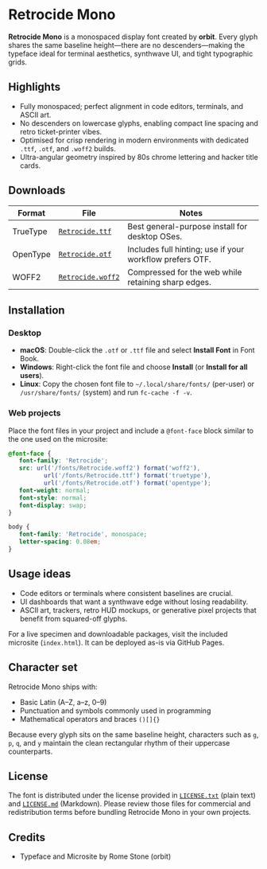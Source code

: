 # Retrocide Mono

**Retrocide Mono** is a monospaced display font created by **orbit**. Every glyph shares the same baseline height—there are no descenders—making the typeface ideal for terminal aesthetics, synthwave UI, and tight typographic grids.

## Highlights

- Fully monospaced; perfect alignment in code editors, terminals, and ASCII art.
- No descenders on lowercase glyphs, enabling compact line spacing and retro ticket-printer vibes.
- Optimised for crisp rendering in modern environments with dedicated `.ttf`, `.otf`, and `.woff2` builds.
- Ultra-angular geometry inspired by 80s chrome lettering and hacker title cards.

## Downloads

| Format | File | Notes |
| ------ | ---- | ----- |
| TrueType | [`Retrocide.ttf`](./Retrocide.ttf) | Best general-purpose install for desktop OSes. |
| OpenType | [`Retrocide.otf`](./Retrocide.otf) | Includes full hinting; use if your workflow prefers OTF. |
| WOFF2 | [`Retrocide.woff2`](./Retrocide.woff2) | Compressed for the web while retaining sharp edges. |

## Installation

### Desktop

- **macOS**: Double-click the `.otf` or `.ttf` file and select **Install Font** in Font Book.
- **Windows**: Right-click the font file and choose **Install** (or **Install for all users**).
- **Linux**: Copy the chosen font file to `~/.local/share/fonts/` (per-user) or `/usr/share/fonts/` (system) and run `fc-cache -f -v`.

### Web projects

Place the font files in your project and include a `@font-face` block similar to the one used on the microsite:

```css
@font-face {
   font-family: 'Retrocide';
   src: url('/fonts/Retrocide.woff2') format('woff2'),
          url('/fonts/Retrocide.ttf') format('truetype'),
          url('/fonts/Retrocide.otf') format('opentype');
   font-weight: normal;
   font-style: normal;
   font-display: swap;
}

body {
   font-family: 'Retrocide', monospace;
   letter-spacing: 0.08em;
}
```

## Usage ideas

- Code editors or terminals where consistent baselines are crucial.
- UI dashboards that want a synthwave edge without losing readability.
- ASCII art, trackers, retro HUD mockups, or generative pixel projects that benefit from squared-off glyphs.

For a live specimen and downloadable packages, visit the included microsite (`index.html`). It can be deployed as-is via GitHub Pages.

## Character set

Retrocide Mono ships with:

- Basic Latin (A–Z, a–z, 0–9)
- Punctuation and symbols commonly used in programming
- Mathematical operators and braces `()[]{}`

Because every glyph sits on the same baseline height, characters such as `g`, `p`, `q`, and `y` maintain the clean rectangular rhythm of their uppercase counterparts.

## License

The font is distributed under the license provided in [`LICENSE.txt`](./LICENSE.txt) (plain text) and [`LICENSE.md`](./LICENSE.md) (Markdown). Please review those files for commercial and redistribution terms before bundling Retrocide Mono in your own projects.

## Credits

- Typeface and Microsite by Rome Stone (orbit)